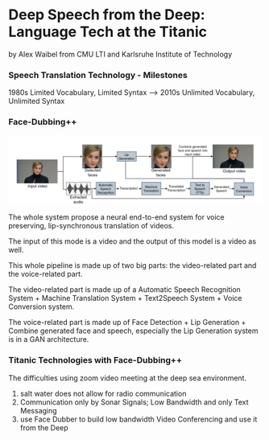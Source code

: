 # Deep Speech from the Deep: Language Tech at the Titanic

by Alex Waibel from CMU LTI and Karlsruhe Institute of Technology

### Speech Translation Technology - Milestones

1980s Limited Vocabulary, Limited Syntax --> 2010s Unlimited Vocabulary, Unlimited Syntax

### Face-Dubbing++

![alex1](./files/alex1.png)

The whole system propose a neural end-to-end system for voice preserving, lip-synchronous translation of videos.

The input of this mode is a video and the output of this model is a video as well.

This whole pipeline is made up of two big parts: the video-related part and the voice-related part.

The video-related part is made up of a Automatic Speech Recognition System + Machine Translation System + Text2Speech System + Voice Conversion system.

The voice-related part is made up of Face Detection + Lip Generation + Combine generated face and speech, especially the Lip Generation system is in a GAN architecture.

### Titanic Technologies with Face-Dubbing++

The difficulties using zoom video meeting at the deep sea environment.

1. salt water does not allow for radio communication
2. Communication only by Sonar Signals; Low Bandwidth and only Text Messaging
3. use Face Dubber to build low bandwidth Video Conferencing and use it from the Deep

